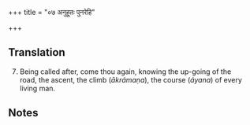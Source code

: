 +++
title = "०७ अनुहूतः पुनरेहि"

+++
## Translation
7. Being called after, come thou again, knowing the up-going of the  
road, the ascent, the climb (*ākrámaṇa*), the course (*áyana*) of every  
living man.

## Notes

